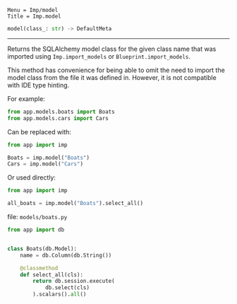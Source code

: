 ```
Menu = Imp/model
Title = Imp.model
```

```python
model(class_: str) -> DefaultMeta
```

---

Returns the SQLAlchemy model class for the given class name that was imported using `Imp.import_models` or 
`Blueprint.import_models`.

This method has convenience for being able to omit the need to import the model class from the file it was defined in.
However, it is not compatible with IDE type hinting.

For example:

```python
from app.models.boats import Boats
from app.models.cars import Cars
```

Can be replaced with:

```python
from app import imp

Boats = imp.model("Boats")
Cars = imp.model("Cars")
```

Or used directly:

```python
from app import imp

all_boats = imp.model("Boats").select_all()
```


file: `models/boats.py`

```python
from app import db


class Boats(db.Model):
    name = db.Column(db.String())

    @classmethod
    def select_all(cls):
        return db.session.execute(
            db.select(cls)
        ).scalars().all()
```
